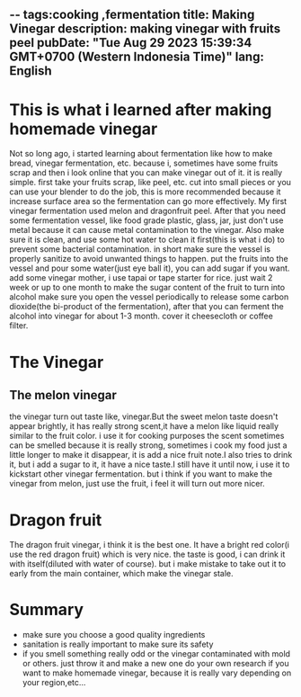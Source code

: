 --
tags:cooking ,fermentation
title: Making Vinegar
description: making vinegar with fruits peel
pubDate: "Tue Aug 29 2023 15:39:34 GMT+0700 (Western Indonesia Time)"
lang: English
--

# This is what i learned after making homemade vinegar

Not so long ago, i started learning about fermentation like how to make bread, vinegar fermentation, etc. because i, sometimes have some fruits scrap and then i look online that you can make vinegar out of it. it is really simple.
first take your fruits scrap, like peel, etc. cut into small pieces or you can use your blender to do the job, this is more recommended because it increase surface area so the fermentation can go more effectively. My first vinegar fermentation used melon and dragonfruit peel.
After that you need some fermentation vessel, like food grade plastic, glass, jar, just don't use metal because it can cause metal contamination to the vinegar. Also make sure it is clean, and use some hot water to clean it first(this is what i do) to prevent some bacterial contamination. in short make sure the vessel is properly sanitize to avoid unwanted things to happen.
put the fruits into the vessel and pour some water(just eye ball it), you can add sugar if you want.
add some vinegar mother, i use tapai or tape starter for rice. just wait 2 week or up to one month to make the sugar content of the fruit to turn into alcohol make sure you open the vessel periodically to release some carbon dioxide(the bi-product of the fermentation), after that you can ferment the alcohol into vinegar for about 1-3 month. cover it cheesecloth or coffee filter.

# The Vinegar

## The melon vinegar

the vinegar turn out taste like, vinegar.But the sweet melon taste doesn't appear brightly, it has really strong scent,it have a melon like liquid really similar to the fruit color. i use it for cooking purposes the scent sometimes can be smelled because it is really strong, sometimes i cook my food just a little longer to make it disappear, it is add a nice fruit note.I also tries to drink it, but i add a sugar to it, it have a nice taste.I still have it until now, i use it to kickstart other vinegar fermentation. but i think if you want to make the vinegar from melon, just use the fruit, i feel it will turn out more nicer.

# Dragon fruit

The dragon fruit vinegar, i think it is the best one. It have a bright red color(i use the red dragon fruit) which is very nice. the taste is good, i can drink it with itself(diluted with water of course). but i make mistake to take out it to early from the main container, which make the vinegar stale.

# Summary

- make sure you choose a good quality ingredients
- sanitation is really important to make sure its safety
- if you smell something really odd or the vinegar contaminated with mold or others. just throw it and make a new one
  do your own research if you want to make homemade vinegar, because it is really vary depending on your region,etc...
